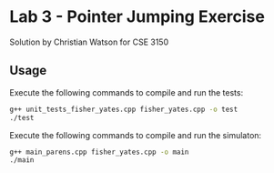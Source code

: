 # Lab 3  - Pointer Jumping Exercise
Solution by Christian Watson for CSE 3150

## Usage

Execute the following commands to compile and run the tests:

``` bash
g++ unit_tests_fisher_yates.cpp fisher_yates.cpp -o test
./test
```

Execute the following commands to compile and run the simulaton:

``` bash
g++ main_parens.cpp fisher_yates.cpp -o main
./main
```
